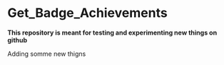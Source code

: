 # Get_Badge_Achievements

**This repository is meant for testing and experimenting new things on github**

Adding somme new thigns
